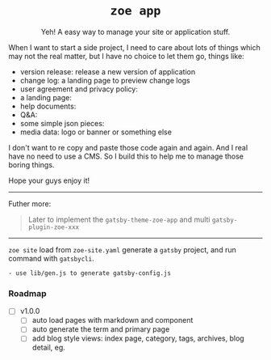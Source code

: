 <div align="center">

# `zoe app`

Yeh! A easy way to manage your site or application stuff.

</div>

When I want to start a side project, I need to care about lots of things
which may not the real matter, but I have no choice to let them go, things
like:

- version release: release a new version of application
- change log: a landing page to preview change logs
- user agreement and privacy policy:
- a landing page:
- help documents:
- Q&A:
- some simple json pieces:
- media data: logo or banner or something else

I don't want to re copy and paste those code again and again. And I real have
no need to use a CMS. So I build this to help me to manage those boring things.

Hope your guys enjoy it!




---

Futher more:

> Later to implement the `gatsby-theme-zoe-app` and multi `gatsby-plugin-zoe-xxx`


---

`zoe site` load from `zoe-site.yaml` generate a `gatsby` project, and run command with `gatsbycli`.

```
- use lib/gen.js to generate gatsby-config.js
```


### Roadmap

- [ ] v1.0.0
    - [ ] auto load pages with markdown and component
    - [ ] auto generate the term and primary page
    - [ ] add blog style views: index page, category, tags, archives, blog detail, eg.